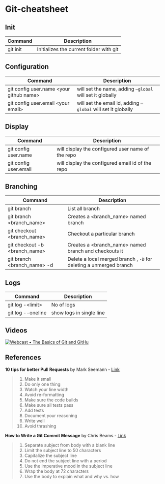 # Git-cheatsheet

## Init 

| Command | Description|
| ------- |--------------|
| git init | Initializes the current folder with git  |

## Configuration

| Command | Description |
| ------- |-------------- |
| git config user.name \<your github name\> | will set the name, adding `–global` will set it globally |
| git config user.email \<your email\> | will set the email id, adding `–global` will set it globally |

## Display

| Command | Description |
| ------- |-------------- |
|git config user.name | will display the configured user name of the repo |
|git config user.email | will display the configured email id of the repo |

## Branching

| Command | Description |
| ------- |-------------- |
|git branch | List all branch |
|git branch <branch_name> | Creates a <branch_name> named branch |
|git checkout <branch_name> | Checkout a particular branch |
|git checkout -b <branch_name> | Creates a <branch_name> named branch and checkouts it |
|git branch <branch_name> -d | Delete a local merged branch , `-D` for deleting a unmerged branch |


## Logs

| Command | Description |
|---------|-------------- |
| git log -\<limit\> | No of logs |
| git log --oneline | show logs in single line |


## Videos

[![Webcast • The Basics of Git and GitHu](https://img.youtube.com/vi/U8GBXvdmHT4/maxresdefault.jpg)](https://youtu.be/U8GBXvdmHT4)

## References

**10 tips for better Pull Requests** by Mark Seemann - [Link](https://blog.ploeh.dk/2015/01/15/10-tips-for-better-pull-requests/)
> 1. Make it small
> 2. Do only one thing
> 3. Watch your line width 
> 4. Avoid re-formatting
> 5. Make sure the code builds
> 6. Make sure all tests pass 
> 7. Add tests 
> 8. Document your reasoning
> 9. Write well
> 10. Avoid thrashing

**How to Write a Git Commit Message** by Chris Beams - [Link](https://chris.beams.io/posts/git-commit/)

> 1. Separate subject from body with a blank line
> 2. Limit the subject line to 50 characters
> 3. Capitalize the subject line
> 4. Do not end the subject line with a period
> 5. Use the imperative mood in the subject line
> 6. Wrap the body at 72 characters
> 7. Use the body to explain what and why vs. how
